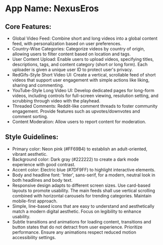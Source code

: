 # **App Name**: NexusEros

## Core Features:

- Global Video Feed: Combine short and long videos into a global content feed, with personalization based on user preferences.
- Country-Wise Categories: Categorize videos by country of origin, allowing users to filter content based on location and tags.
- User Content Upload: Enable users to upload videos, specifying titles, descriptions, tags, and content category (short or long form). Each uploader is given a unique user ID to protect user's privacy.
- RedGifs-Style Short Video UI: Create a vertical, scrollable feed of short videos that support user engagement with simple actions like liking, sharing and commenting.
- YouTube-Style Long Video UI: Develop dedicated pages for long-form videos, including controls for full-screen viewing, resolution setting, and scrubbing through video with the playhead.
- Threaded Comments: Reddit-like comment threads to foster community engagement. Provide features such as upvotes/downvotes and comment sorting.
- Content Moderation: Allow users to report content for moderation.

## Style Guidelines:

- Primary color: Neon pink (#FF69B4) to establish an adult-oriented, vibrant aesthetic.
- Background color: Dark gray (#222222) to create a dark mode experience with good contrast.
- Accent color: Electric blue (#7DF9FF) to highlight interactive elements.
- Body and headline font: 'Inter', sans-serif, for a modern, neutral look in both headlines and body text.
- Responsive design adapts to different screen sizes. Use card-based layouts to promote usability. The main feeds shall use vertical scrolling combined with horizontal carousels for trending categories. Maintain mobile-first approach.
- Simple, line-based icons that are easy to understand and aesthetically match a modern digital aesthetic. Focus on legibility to enhance usability.
- Subtle transitions and animations for loading content, transitions and button states that do not detract from user experience. Prioritize performance. Ensure any animations respect reduced motion accessibility settings.